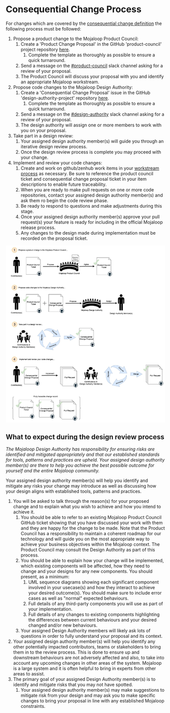 # Consequential Change Process

For changes which are covered by the [consequential change definition](./design-review.md#consequential-changes) the
following process must be followed:

1. Propose a product change to the Mojaloop Product Council:
    1. Create a 'Product Change Proposal' in the GitHub 'product-council' project
       repository [here](https://github.com/mojaloop/product-council-project/issues).
        1. Complete the template as thoroughly as possible to ensure a quick turnaround.
    2. Send a message on the [#product-council](https://mojaloop.slack.com/archives/C01FF8AQUAK) slack channel asking
       for
       a review of your proposal.
    3. The Product Council will discuss your proposal with you and identify an appropriate Mojaloop workstream.
2. Propose code changes to the Mojaloop Design Authority:
    1. Create a 'Consequential Change Proposal' issue in the GitHub 'design-authority-project'
       repository [here](https://github.com/mojaloop/design-authority-project/issues).
        1. Complete the template as thoroughly as possible to ensure a quick turnaround.
    2. Send a message on the [#design-authority](https://mojaloop.slack.com/archives/CARJFMH3Q) slack channel asking for
       a review of your proposal.
    3. The design authority will assign one or more members to work with you on your proposal.
3. Take part in a design review:
    1. Your assigned design authority member(s) will guide you through an iterative design review process.
    2. Once the design review process is complete you may proceed with your change.
4. Implement and review your code changes:
    1. Create and work on github/zenhub work items in your [workstream process](./product-engineering-process.md#mojaloop-workstreams) as necessary. Be sure to reference the
       product council ticket and consequential change proposal ticket in your item descriptions to enable future
       traceability.
    2. When you are ready to make pull requests on one or more code repositories, contact your assigned design authority
       member(s) and ask them ro begin the code review phase.
    3. Be ready to respond to questions and make adjustments during this stage.
    4. Once your assigned design authority member(s) approve your pull request(s) your feature is ready for including in
       the official Mojaloop release process.
    5. Any changes to the design made during implementation must be recorded on the proposal ticket.

![Consequential Change Process](./assets/consequential-change-process.jpg)

## What to expect during the design review process

_The Mojaloop Design Authority has responsibility for ensuring risks are identified and mitigated appropriately and that
our established standards for tools, patterns and practices are upheld. Your assigned design authority member(s) are
there to help you achieve the best possible outcome for yourself and the entire Mojaloop community._

Your assigned design authority member(s) will help you identify and mitigate any risks your change may introduce as well
as discussing how your design aligns with established tools, patterns and practices.

1. You will be asked to talk through the reason(s) for your proposed change and to explain what you wish to achieve and
   how you intend to achieve it.
    1. You should be able to refer to an existing Mojaloop Product Council GitHub ticket showing that you have discussed
       your work with them and they are happy for the change to be made. Note that the Product Council has a
       responsibility to maintain a coherent roadmap for our technology and will guide you on the most appropriate way
       to achieve your business objectives within the Mojaloop context. The Product Council may consult the Design
       Authority as part of this process.
    2. You should be able to explain how your change will be implemented, which existing components will be affected,
       how they need to change and your designs for any new components. You should present, as a minimum:
        1. UML sequence diagrams showing each significant component involved in your usecase(s) and how they interact to
           achieve your desired outcome(s). You should make sure to include error cases as well as "normal" expected
           behaviours.
        2. Full details of any third-party components you will use as part of your implementation.
        3. Full details of any changes to existing components highlighting the differences between current behaviours
           and your desired changed and/or new behaviours.
    3. Your assigned Design Authority members will likely ask lots of questions in order to fully understand your
       proposal and its context.
2. Your assigned design authority member(s) will help you identify any other potentially impacted contributors, teams or
   stakeholders to bring them in to the review process. This is done to ensure up and downstream behaviours are not
   adversely affected and also, to take into account any upcoming changes in other areas of the system. Mojaloop is a
   large system and it is often helpful to bring in experts from other areas to assist.
3. The primary goal of your assigned Design Authority member(s) is to identify and mitigate risks that you may not have
   spotted.
    1. Your assigned design authority member(s) may make suggestions to mitigate risk from your design and may ask you
       to make specific changes to bring your proposal in line with any established Mojaloop constraints.


